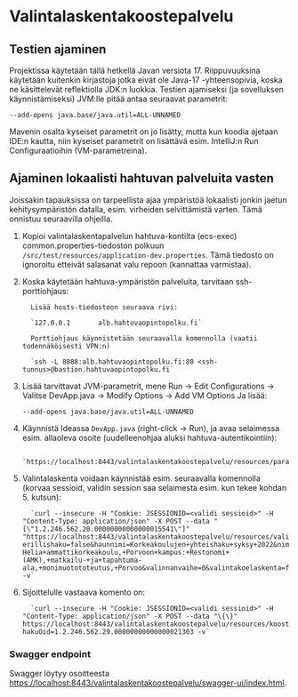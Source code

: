 # Valintalaskentakoostepalvelu

## Testien ajaminen

Projektissa käytetään tällä hetkellä Javan versiota 17. Riippuvuuksina käytetään kuitenkin kirjastoja jotka eivät ole Java-17 -yhteensopivia, koska ne käsittelevät reflektiolla JDK:n luokkia. Testien
ajamiseksi (ja sovelluksen käynnistämiseksi) JVM:lle pitää antaa seuraavat parametrit:

`--add-opens java.base/java.util=ALL-UNNAMED`

Mavenin osalta kyseiset parametrit on jo lisätty, mutta kun koodia ajetaan IDE:n kautta, niin kyseiset parametrit on lisättävä esim.
IntelliJ:n Run Configuraatioihin (VM-parametreina).

## Ajaminen lokaalisti hahtuvan palveluita vasten

Joissakin tapauksissa on tarpeellista ajaa ympäristöä lokaalisti jonkin jaetun kehitysympäristön datalla, esim. virheiden
selvittämistä varten. Tämä onnistuu seuraavilla ohjeilla.

1. Kopioi valintalaskentapalvelun hahtuva-kontilta (ecs-exec) common.properties-tiedoston polkuun `/src/test/resources/application-dev.properties`. Tämä tiedosto
on ignoroitu etteivät salasanat valu repoon (kannattaa varmistaa).


2. Koska käytetään hahtuva-ympäristön palveluita, tarvitaan ssh-porttiohjaus:

         Lisää hosts-tiedostoon seuraava rivi:

         `127.0.0.1       alb.hahtuvaopintopolku.fi`

         Porttiohjaus käynnistetään seuraavalla komennolla (vaatii todennäköisesti VPN:n)

         `ssh -L 8888:alb.hahtuvaopintopolku.fi:80 <ssh-tunnus>@bastion.hahtuvaopintopolku.fi`


3. Lisää tarvittavat JVM-parametrit, mene Run -> Edit Configurations -> Valitse DevApp.java -> Modify Options -> Add VM Options
   Ja lisää:

   `--add-opens java.base/java.util=ALL-UNNAMED`


5. Käynnistä Ideassa ```DevApp.java``` (right-click -> Run), ja avaa selaimessa esim. allaoleva osoite (uudelleenohjaa aluksi hahtuva-autentikointiin):

         `https://localhost:8443/valintalaskentakoostepalvelu/resources/parametrit/hakukohderyhmat/1.2.246.562.20.00000000000000015541`

6. Valintalaskenta voidaan käynnistää esim. seuraavalla komennolla (korvaa sessioid, validin session saa selaimesta esim. kun tekee kohdan 5. kutsun):

         `curl --insecure -H "Cookie: JSESSIONID=<validi sessioid>" -H "Content-Type: application/json" -X POST --data "[\"1.2.246.562.20.00000000000000015541\"]" "https://localhost:8443/valintalaskentakoostepalvelu/resources/valintalaskentakerralla/haku/1.2.246.562.29.00000000000000012989/tyyppi/HAKUKOHDE/whitelist/true?erillishaku=false&haunnimi=Korkeakoulujen+yhteishaku+syksy+2022&nimi=Haaga-Helia+ammattikorkeakoulu,+Porvoon+kampus:+Restonomi+(AMK),+matkailu-+ja+tapahtuma-ala,+monimuotototeutus,+Porvoo&valinnanvaihe=0&valintakoelaskenta=false" -v`

7. Sijoittelulle vastaava komento on:

         `curl --insecure -H "Cookie: JSESSIONID=<validi sessioid>" -H "Content-Type: application/json" -X POST --data "\{\}" https://localhost:8443/valintalaskentakoostepalvelu/resources/koostesijoittelu/aktivoi\?hakuOid=1.2.246.562.29.00000000000000021303 -v`


### Swagger endpoint

Swagger löytyy osoitteesta [https://localhost:8443/valintalaskentakoostepalvelu/swagger-ui/index.html](https://localhost:8443/valintalaskentakoostepalvelu/swagger-ui/index.html).
